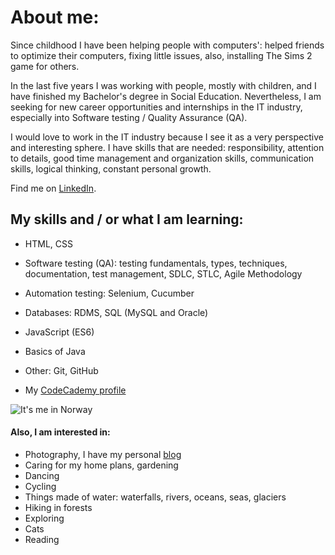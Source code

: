 # **About me:**
Since childhood I have been helping people with computers': helped friends to optimize their computers, fixing little issues, also, installing The Sims 2 game for others.

In the last five years I was working with people, mostly with children, and I have finished my Bachelor's degree in Social Education. Nevertheless, I am seeking for new career opportunities and internships in the IT industry, especially into Software testing / Quality Assurance (QA). 

I would love to work in the IT industry because I see it as a very perspective and interesting sphere. I have skills that are needed: responsibility, attention to details, good time management and organization skills, communication skills, logical thinking, constant personal growth.

Find me on [LinkedIn](https://www.linkedin.com/in/vikontrimaite/).

## **My skills and / or what I am learning:**
* HTML, CSS
* Software testing (QA): testing fundamentals, types, techniques, documentation, test management, SDLC, STLC, Agile Methodology
* Automation testing: Selenium, Cucumber
* Databases: RDMS, SQL (MySQL and Oracle)
* JavaScript (ES6)
* Basics of Java
* Other: Git, GitHub

* My [CodeCademy profile](https://www.codecademy.com/profiles/vikontrimaite)

![It's me in Norway](https://github.com/vikontrimaite/vikontrimaite/blob/gh-pages/IMG_20191230_105907.jpg?raw=true)

#### **Also, I am interested in:**
* Photography, I have my personal [blog](https://pasivaiksciojimai.lt/)
* Caring for my home plans, gardening
* Dancing 
* Cycling
* Things made of water: waterfalls, rivers, oceans, seas, glaciers
* Hiking in forests
* Exploring
* Cats
* Reading

